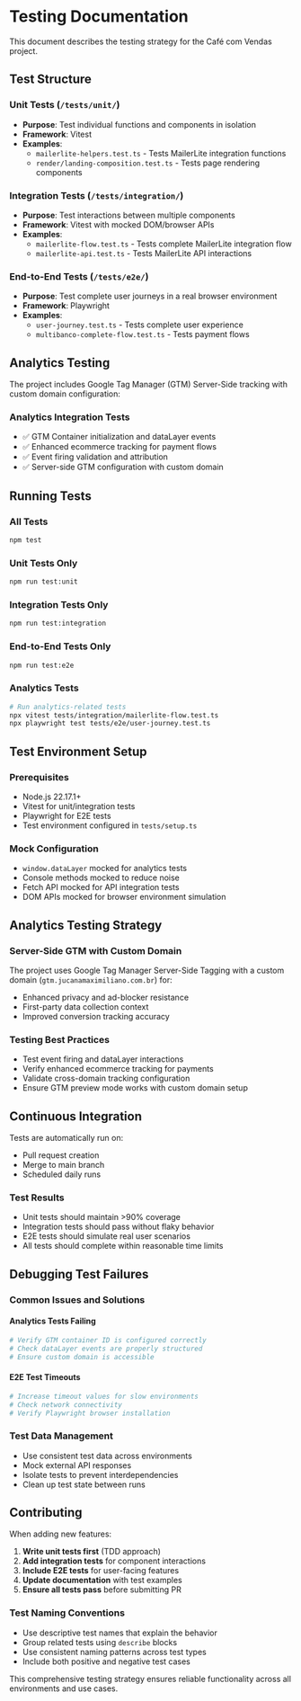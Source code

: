 # Testing Documentation

This document describes the testing strategy for the Café com Vendas project.

## Test Structure

### Unit Tests (`/tests/unit/`)
- **Purpose**: Test individual functions and components in isolation
- **Framework**: Vitest
- **Examples**: 
  - `mailerlite-helpers.test.ts` - Tests MailerLite integration functions
  - `render/landing-composition.test.ts` - Tests page rendering components

### Integration Tests (`/tests/integration/`)
- **Purpose**: Test interactions between multiple components
- **Framework**: Vitest with mocked DOM/browser APIs
- **Examples**:
  - `mailerlite-flow.test.ts` - Tests complete MailerLite integration flow
  - `mailerlite-api.test.ts` - Tests MailerLite API interactions

### End-to-End Tests (`/tests/e2e/`)
- **Purpose**: Test complete user journeys in a real browser environment
- **Framework**: Playwright
- **Examples**:
  - `user-journey.test.ts` - Tests complete user experience
  - `multibanco-complete-flow.test.ts` - Tests payment flows

## Analytics Testing

The project includes Google Tag Manager (GTM) Server-Side tracking with custom domain configuration:

### Analytics Integration Tests
- ✅ GTM Container initialization and dataLayer events
- ✅ Enhanced ecommerce tracking for payment flows  
- ✅ Event firing validation and attribution
- ✅ Server-side GTM configuration with custom domain

## Running Tests

### All Tests
```bash
npm test
```

### Unit Tests Only
```bash
npm run test:unit
```

### Integration Tests Only
```bash
npm run test:integration
```

### End-to-End Tests Only
```bash
npm run test:e2e
```

### Analytics Tests
```bash
# Run analytics-related tests
npx vitest tests/integration/mailerlite-flow.test.ts
npx playwright test tests/e2e/user-journey.test.ts
```

## Test Environment Setup

### Prerequisites
- Node.js 22.17.1+
- Vitest for unit/integration tests
- Playwright for E2E tests
- Test environment configured in `tests/setup.ts`

### Mock Configuration
- `window.dataLayer` mocked for analytics tests
- Console methods mocked to reduce noise
- Fetch API mocked for API integration tests
- DOM APIs mocked for browser environment simulation

## Analytics Testing Strategy

### Server-Side GTM with Custom Domain
The project uses Google Tag Manager Server-Side Tagging with a custom domain (`gtm.jucanamaximiliano.com.br`) for:
- Enhanced privacy and ad-blocker resistance
- First-party data collection context
- Improved conversion tracking accuracy

### Testing Best Practices
- Test event firing and dataLayer interactions
- Verify enhanced ecommerce tracking for payments
- Validate cross-domain tracking configuration
- Ensure GTM preview mode works with custom domain setup

## Continuous Integration

Tests are automatically run on:
- Pull request creation
- Merge to main branch
- Scheduled daily runs

### Test Results
- Unit tests should maintain >90% coverage
- Integration tests should pass without flaky behavior
- E2E tests should simulate real user scenarios
- All tests should complete within reasonable time limits

## Debugging Test Failures

### Common Issues and Solutions

#### **Analytics Tests Failing**
```bash
# Verify GTM container ID is configured correctly
# Check dataLayer events are properly structured
# Ensure custom domain is accessible
```

#### **E2E Test Timeouts**
```bash
# Increase timeout values for slow environments
# Check network connectivity
# Verify Playwright browser installation
```

### Test Data Management
- Use consistent test data across environments
- Mock external API responses
- Isolate tests to prevent interdependencies
- Clean up test state between runs

## Contributing

When adding new features:
1. **Write unit tests first** (TDD approach)
2. **Add integration tests** for component interactions
3. **Include E2E tests** for user-facing features
4. **Update documentation** with test examples
5. **Ensure all tests pass** before submitting PR

### Test Naming Conventions
- Use descriptive test names that explain the behavior
- Group related tests using `describe` blocks
- Use consistent naming patterns across test types
- Include both positive and negative test cases

This comprehensive testing strategy ensures reliable functionality across all environments and use cases.